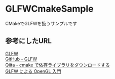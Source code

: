 # GLFWCmakeSample
CMakeでGLFWを扱うサンプルです

## 参考にしたURL
[GLFW](https://www.glfw.org/docs/latest/)<br>
[GitHub - GLFW](https://github.com/glfw/glfw.git)<br>
[Qiita - cmake で依存ライブラリをダウンロードする](https://qiita.com/ousttrue/items/4fa7a786a6c51e9f11f0)<br>
[GLFW による OpenGL 入門](https://tokoik.github.io/GLFWdraft.pdf)
